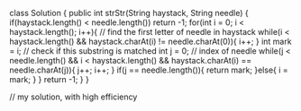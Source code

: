 class Solution {
    public int strStr(String haystack, String needle) {
        if(haystack.length() < needle.length()) return -1;
        for(int i = 0; i < haystack.length(); i++){
            // find the first letter of needle in haystack
            while(i < haystack.length() && haystack.charAt(i) != needle.charAt(0)){
                i++;
            }
            int mark = i;
            // check if this substring is matched
            int j = 0; // index of needle
            while(j < needle.length() && i < haystack.length() && haystack.charAt(i) == needle.charAt(j)){
                j++;
                i++;
            }
            if(j == needle.length()){
                return mark;
            }else{
                i = mark;
            }
        }
        return -1;
    }
}

// my solution, with high efficiency